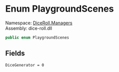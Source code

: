 # <a id="DiceRoll_Managers_PlaygroundScenes"></a> Enum PlaygroundScenes

Namespace: [DiceRoll.Managers](DiceRoll.Managers.md)  
Assembly: dice\-roll.dll  

```csharp
public enum PlaygroundScenes
```

## Fields

`DiceGenerator = 0` 

